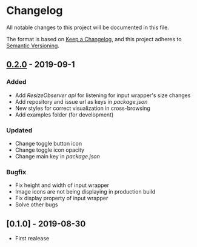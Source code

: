 # Changelog
All notable changes to this project will be documented in this file.

The format is based on [Keep a Changelog](https://keepachangelog.com/en/1.0.0/),
and this project adheres to [Semantic Versioning](https://semver.org/spec/v2.0.0.html).

## [0.2.0] - 2019-09-1

### Added

- Add *ResizeObserver api* for listening for input wrapper's size changes
- Add repository and issue url as keys in *package.json*
- New styles for correct visualization in cross-browsing 
- Add examples folder (for development)

### Updated 

- Change toggle button icon
- Change toggle icon opacity
- Change main key in *package.json*

### Bugfix

- Fix height and width of input wrapper
- Image icons are not being displaying in production build
- Fix display property of input wrapper
- Solve other bugs


## [0.1.0] - 2019-08-30
 
 - First realease


[0.2.0]: https://github.com/2rhop/password-dealer/compare/v0.1.0...v0.2.0
